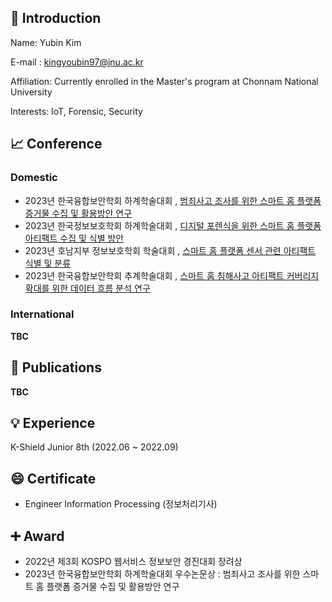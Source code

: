 ## 👋 Introduction 

Name: Yubin Kim

E-mail : kingyoubin97@jnu.ac.kr

Affiliation: Currently enrolled in the Master's program at Chonnam National University

Interests: IoT, Forensic, Security



## 📈 Conference

### Domestic

* 2023년 한국융합보안학회 하계학술대회 , [범죄사고 조사를 위한 스마트 홈 플랫폼 증거물 수집 및 활용방안 연구](https://github.com/kingyoubin/kingyoubin/blob/main/conference/%EB%B2%94%EC%A3%84%EC%82%AC%EA%B3%A0%20%EC%A1%B0%EC%82%AC%EB%A5%BC%20%EC%9C%84%ED%95%9C%20%EC%8A%A4%EB%A7%88%ED%8A%B8%20%ED%99%88%20%ED%94%8C%EB%9E%AB%ED%8F%BC%20%EC%A6%9D%EA%B1%B0%EB%AC%BC%20%EC%88%98%EC%A7%91%20%EB%B0%8F%20%ED%99%9C%EC%9A%A9%EB%B0%A9%EC%95%88%20%EC%97%B0%EA%B5%AC.pdf)
* 2023년 한국정보보호학회 하계학술대회 , [디지털 포렌식을 위한 스마트 홈 플랫폼 아티팩트 수집 및 식별 방안](https://github.com/kingyoubin/kingyoubin/blob/main/conference/%EB%94%94%EC%A7%80%ED%84%B8%20%ED%8F%AC%EB%A0%8C%EC%8B%9D%EC%9D%84%20%EC%9C%84%ED%95%9C%20%EC%8A%A4%EB%A7%88%ED%8A%B8%ED%99%88%20%ED%94%8C%EB%9E%AB%ED%8F%BC%20%EC%95%84%ED%8B%B0%ED%8C%A9%ED%8A%B8%20%EC%88%98%EC%A7%91%20%EB%B0%8F%20%EC%8B%9D%EB%B3%84%20%EB%B0%A9%EC%95%88_%EA%B9%80%EC%9C%A0%EB%B9%88.pdf)
* 2023년 호남지부 정보보호학회 학술대회 , [스마트 홈 플랫폼 센서 관련 아티팩트 식별 및 분류](https://github.com/kingyoubin/kingyoubin/blob/main/conference/%EC%8A%A4%EB%A7%88%ED%8A%B8%20%ED%99%88%20%ED%94%8C%EB%9E%AB%ED%8F%BC%20%EC%84%BC%EC%84%9C%20%EA%B4%80%EB%A0%A8%20%EC%95%84%ED%8B%B0%ED%8C%A9%ED%8A%B8%20%EC%8B%9D%EB%B3%84%20%EB%B0%8F%20%EB%B6%84%EB%A5%98_%EA%B9%80%EC%9C%A0%EB%B9%88.pdf)
* 2023년 한국융합보안학회 추계학술대회 , [스마트 홈 침해사고 아티팩트 커버리지 확대를 위한 데이터 흐름 분석 연구](https://github.com/kingyoubin/kingyoubin/blob/main/conference/%EC%8A%A4%EB%A7%88%ED%8A%B8%20%ED%99%88%20%EC%B9%A8%ED%95%B4%EC%82%AC%EA%B3%A0%20%EC%95%84%ED%8B%B0%ED%8C%A9%ED%8A%B8%20%EC%BB%A4%EB%B2%84%EB%A6%AC%EC%A7%80%20%ED%99%95%EB%8C%80%EB%A5%BC%20%EC%9C%84%ED%95%9C%20%EB%8D%B0%EC%9D%B4%ED%84%B0%20%ED%9D%90%EB%A6%84%20%EB%B6%84%EC%84%9D%20%EC%97%B0%EA%B5%AC.pdf)

### International

**TBC**

## 📃 Publications

**TBC**

## 💡 Experience 

K-Shield Junior 8th (2022.06 ~ 2022.09)

## 😄 Certificate

* Engineer Information Processing (정보처리기사)

## ➕ Award

* 2022년 제3회 KOSPO 웹서비스 정보보안 경진대회 장려상
* 2023년 한국융합보안학회 하계학술대회 우수논문상 : 범죄사고 조사를 위한 스마트 홈 플랫폼 증거물 수집 및 활용방안 연구





<!--
**kingyoubin/kingyoubin** is a ✨ _special_ ✨ repository because its `README.md` (this file) appears on your GitHub profile.

Here are some ideas to get you started:

- 🔭 I’m currently working on ...
- 🌱 I’m currently learning ...
- 👯 I’m looking to collaborate on ...
- 🤔 I’m looking for help with ...
- 💬 Ask me about ...
- 📫 How to reach me: ...
- 😄 Pronouns: ...
- ⚡ Fun fact: ...
-->
